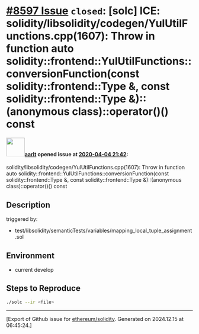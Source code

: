 # [\#8597 Issue](https://github.com/ethereum/solidity/issues/8597) `closed`: [solc] ICE: solidity/libsolidity/codegen/YulUtilFunctions.cpp(1607): Throw in function auto solidity::frontend::YulUtilFunctions::conversionFunction(const solidity::frontend::Type &, const solidity::frontend::Type &)::(anonymous class)::operator()() const

#### <img src="https://avatars.githubusercontent.com/u/5008794?u=aa5f725afdad81154a79cd5ab6be9340b08da4a9&v=4" width="50">[aarlt](https://github.com/aarlt) opened issue at [2020-04-04 21:42](https://github.com/ethereum/solidity/issues/8597):

solidity/libsolidity/codegen/YulUtilFunctions.cpp(1607): Throw in function auto solidity::frontend::YulUtilFunctions::conversionFunction(const solidity::frontend::Type &, const solidity::frontend::Type &)::(anonymous class)::operator()() const

## Description

triggered by:
- test/libsolidity/semanticTests/variables/mapping_local_tuple_assignment.sol


## Environment

- current develop

## Steps to Reproduce

```sh
./solc --ir <file>
```




-------------------------------------------------------------------------------



[Export of Github issue for [ethereum/solidity](https://github.com/ethereum/solidity). Generated on 2024.12.15 at 06:45:24.]
